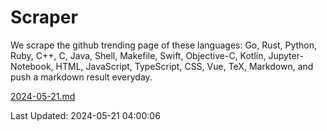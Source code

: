 # Scraper

We scrape the github trending page of these languages: Go, Rust, Python, Ruby, C++, C, Java, Shell, Makefile, Swift, Objective-C, Kotlin, Jupyter-Notebook, HTML, JavaScript, TypeScript, CSS, Vue, TeX, Markdown, and push a markdown result everyday.

[2024-05-21.md](https://github.com/yangwenmai/github-trending-backup/blob/master/2024-05-21.md)

Last Updated: 2024-05-21 04:00:06